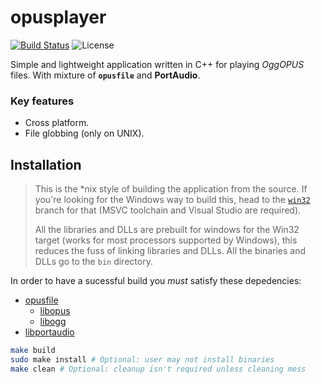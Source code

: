 # opusplayer

[![Build Status](https://travis-ci.org/tryamid/opusplayer.svg?branch=master)](https://travis-ci.org/tryamid/opusplayer)
![License](https://img.shields.io/badge/License-GPLv2-orange?style=for-the-badge)

Simple and lightweight application written in C++ for playing *OggOPUS* files. With mixture of **`opusfile`** and **PortAudio**.

### Key features
- Cross platform.
- File globbing (only on UNIX).

## Installation

> This is the \*nix style of building the application from the source. If you're looking for the Windows way to build this, head to the
[`win32`](../../tree/win32) branch for that (MSVC toolchain and Visual Studio are required).
>
> All the libraries and DLLs are prebuilt for windows for the Win32 target (works for most processors supported by Windows), this reduces
> the fuss of linking libraries and DLLs.
> All the binaries and DLLs go to the `bin` directory.

In order to have a sucessful build you *must* satisfy these depedencies:
- [opusfile](https://opus-codec.org/release/dev/2018/09/18/opusfile-0_11.html)
  - [libopus](https://opus-codec.org/release/stable/2019/04/12/libopus-1_3_1.html)
  - [libogg](https://www.xiph.org/downloads/)
- [libportaudio](http://portaudio.com/download.html)


```sh
make build
sudo make install # Optional: user may not install binaries
make clean # Optional: cleanup isn't required unless cleaning mess
```
